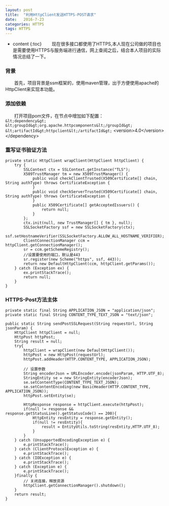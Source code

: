 ```yaml
---
layout: post
title:  "利用HttpClient发送HTTPS-POST请求"
date:   2016-7-23 
categories: HTTPS
tags: HTTPS
---
```


* content
{:toc}
　　现在很多接口都使用了HTTPS,本人现在公司做的项目也是需要使用HTTPS与服务端进行通信，网上查阅之后，结合本人项目的实际情况总结了一下。




### 背景
　　首先，项目背景是ssm框架的，使用maven管理，出于方便使用apache的HttpClient来实现本功能。

### 添加依赖
　　打开项目pom文件，在<dependencies>节点中增加如下配置：   
    `&lt;dependency&gt;`
    	`&lt;groupId&gt;org.apache.httpcomponents&lt;/groupId&gt;`
    	`&lt;artifactId&gt;httpclient&lt;/artifactId&gt;`
    	&lt;version&gt;4.0&lt;/version&gt;
    &lt;/dependency&gt;

### 重写证书验证方法
    private static HttpClient wrapClient(HttpClient httpClient) {
	    try {
		    SSLContext ctx = SSLContext.getInstance("TLS");
		    X509TrustManager tm = new X509TrustManager() {
			    public void checkClientTrusted(X509Certificate[] chain, String authType) throws CertificateException {
			    }
			    public void checkServerTrusted(X509Certificate[] chain, String authType) throws CertificateException {
			    }
			    public X509Certificate[] getAcceptedIssuers() {
			    	return null;
			    }
		    };
		    ctx.init(null, new TrustManager[] { tm }, null);
		    SSLSocketFactory ssf = new SSLSocketFactory(ctx);
		    ssf.setHostnameVerifier(SSLSocketFactory.ALLOW_ALL_HOSTNAME_VERIFIER);
		    ClientConnectionManager ccm = httpClient.getConnectionManager();
		    sr = ccm.getSchemeRegistry();
		    //设置要使用的端口，默认是443
		    sr.register(new Scheme("https", ssf, 443));
		    return new DefaultHttpClient(ccm, httpClient.getParams());
	    } catch (Exception ex) {
		    ex.printStackTrace();
		    return null;
	    }
    }

### HTTPS-Post方法主体
    private static final String APPLICATION_JSON = "application/json";
    private static final String CONTENT_TYPE_TEXT_JSON = "text/json";

    public static String sendPostSSLRequest(String requestUrl, String jsonParam) {
	    HttpClient httpClient = null;
	    HttpPost httpPost;
	    String result = null;
	    try{
	        httpClient = wrapClient(new DefaultHttpClient());
	        httpPost = new HttpPost(requestUrl);
	        httpPost.addHeader(HTTP.CONTENT_TYPE, APPLICATION_JSON);
	
	        // 设置参数
	        String encoderJson = URLEncoder.encode(jsonParam, HTTP.UTF_8);
	        StringEntity se = new StringEntity(encoderJson);
	        se.setContentType(CONTENT_TYPE_TEXT_JSON);
	        se.setContentEncoding(new BasicHeader(HTTP.CONTENT_TYPE, APPLICATION_JSON));
	        httpPost.setEntity(se);
	
	        HttpResponse response = httpClient.execute(httpPost);
	        if(null != response && response.getStatusLine().getStatusCode() == 200){
	            HttpEntity resEntity = response.getEntity();
	            if(null != resEntity){
	                result = EntityUtils.toString(resEntity,HTTP.UTF_8);
	            }
	        }
	    } catch (UnsupportedEncodingException e) {
	        e.printStackTrace();
	    } catch (ClientProtocolException e) {
	        e.printStackTrace();
	    } catch (IOException e) {
	        e.printStackTrace();
	    } catch (Exception e) {
	        e.printStackTrace();
	    }finally {
	        // 关闭连接，释放资源
	        httpClient.getConnectionManager().shutdown();
	    }
	    return result;
    }
